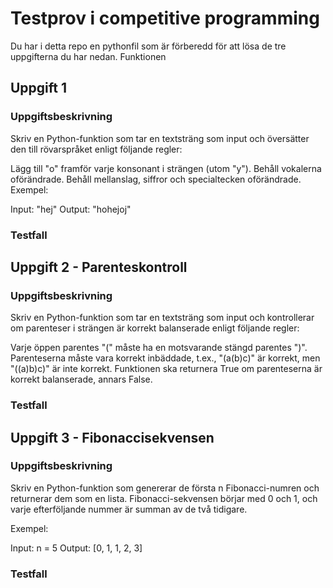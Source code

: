 # Testprov i competitive programming

Du har i detta repo en pythonfil som är förberedd för att lösa de tre uppgifterna du har nedan. Funktionen 

## Uppgift 1

### Uppgiftsbeskrivning

Skriv en Python-funktion som tar en textsträng som input och översätter den till rövarspråket enligt följande regler:

Lägg till "o" framför varje konsonant i strängen (utom "y").
Behåll vokalerna oförändrade.
Behåll mellanslag, siffror och specialtecken oförändrade.
Exempel:

Input: "hej"
Output: "hohejoj"

### Testfall

## Uppgift 2 - Parenteskontroll

### Uppgiftsbeskrivning

Skriv en Python-funktion som tar en textsträng som input och kontrollerar om parenteser i strängen är korrekt balanserade enligt följande regler:

Varje öppen parentes "(" måste ha en motsvarande stängd parentes ")".
Parenteserna måste vara korrekt inbäddade, t.ex., "(a(b)c)" är korrekt, men "((a)b)c)" är inte korrekt.
Funktionen ska returnera True om parenteserna är korrekt balanserade, annars False.

### Testfall

## Uppgift 3 - Fibonaccisekvensen

### Uppgiftsbeskrivning

Skriv en Python-funktion som genererar de första n Fibonacci-numren och returnerar dem som en lista. Fibonacci-sekvensen börjar med 0 och 1, och varje efterföljande nummer är summan av de två tidigare.

Exempel:

Input: n = 5
Output: [0, 1, 1, 2, 3]

### Testfall

